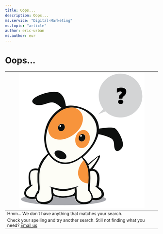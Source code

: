 ```yaml
---
title: Oops...
description: Oops...
ms.service: "Digital-Marketing"
ms.topic: "article"
author: eric-urban
ms.author: eur
---
```


# Oops...

|![](../images/BA_Conc_Oops.svg)|
|---|
|Hmm... We don’t have anything that matches your search.|
|Check your spelling and try another search.  Still not finding what you need? [Email us](mailto:MakeItBetter@microsoft.com?subject=UCM_Topic_ext52085)|


